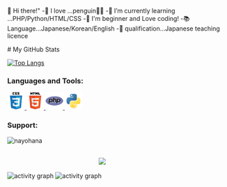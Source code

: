  👋 Hi there!"
 -👀 I love ...penguin🐧🐧
 -🌱 I’m currently learning ...PHP/Python/HTML/CSS
 -💙 I'm beginner and Love coding!
 -📚 Language...Japanese/Korean/English
 -📖 qualification...Japanese teaching licence
<!---
Nayohana/Nayohana is a ✨ special ✨ repository because its `README.md` (this file) appears on your GitHub profile.
You can click the Preview link to take a look at your changes.
--->

<p align="left">
</p>
# My GitHub Stats


[![Top Langs](https://github-readme-stats.vercel.app/api/top-langs/?username=Nayohana&langs_count=8&theme=vue-dark&show_icons=true&layout=compact)](https://github.com/Nayohana/github-readme-stats)

<h3 align="left">Languages and Tools:</h3>
<p align="left"> <a href="https://www.w3schools.com/css/" target="_blank" rel="noreferrer"> <img src="https://raw.githubusercontent.com/devicons/devicon/master/icons/css3/css3-original-wordmark.svg" alt="css3" width="40" height="40"/> </a> <a href="https://www.w3.org/html/" target="_blank" rel="noreferrer"> <img src="https://raw.githubusercontent.com/devicons/devicon/master/icons/html5/html5-original-wordmark.svg" alt="html5" width="40" height="40"/> </a> <a href="https://www.php.net" target="_blank" rel="noreferrer"> <img src="https://raw.githubusercontent.com/devicons/devicon/master/icons/php/php-original.svg" alt="php" width="40" height="40"/> </a> <a href="https://www.python.org" target="_blank" rel="noreferrer"> <img src="https://raw.githubusercontent.com/devicons/devicon/master/icons/python/python-original.svg" alt="python" width="40" height="40"/> </a> </p>

<p align="left">
</p>

<h3 align="left">Support:</h3>
<p><a href="https://www.buymeacoffee.com/nayohana"> <img align="left" src="https://cdn.buymeacoffee.com/buttons/v2/default-yellow.png" height="50" width="210" alt="nayohana" /></a></p><br><br>


![](./profile-3d-contrib/profile-green-animate.svg)


![activity graph](https://github-readme-activity-graph.vercel.app/graph/?username=Nayohana&bg_color=1F222E&color=F8D866&line=F85D7F&pointFFFFFF&hide_border=true)
![activity graph](https://github-readme-activity-graph.vercel.app/graph/?username=Nayohana&bg_color=1F222E&color=F8D866&line=F85D7F&pointFFFFFF&hide_border=true)
